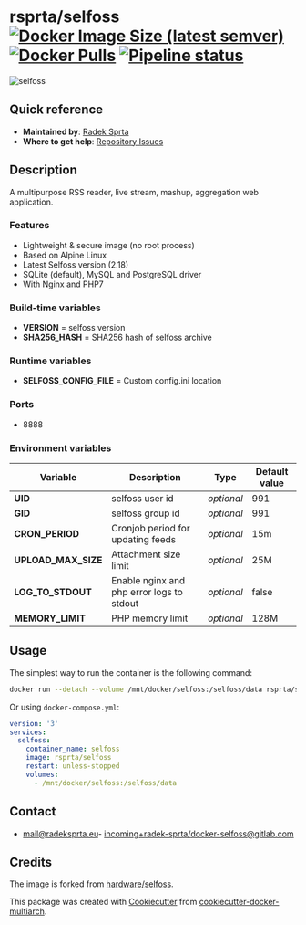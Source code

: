 # rsprta/selfoss [![Docker Image Size (latest semver)](https://img.shields.io/docker/image-size/rsprta/selfoss)](https://hub.docker.com/r/rsprta/selfoss) [![Docker Pulls](https://img.shields.io/docker/pulls/rsprta/selfoss)](https://hub.docker.com/r/rsprta/selfoss) [![Pipeline status](https://gitlab.com/radek-sprta/docker-selfoss/badges/master/pipeline.svg)](https://gitlab.com/radek-sprta/docker-selfoss/commits/master)

![selfoss](https://i.imgur.com/8hJyBgk.png "selfoss")

## Quick reference
- **Maintained by**: [Radek Sprta](https://gitlab.com/radek-sprta)
- **Where to get help**: [Repository Issues](https://gitlab.com/radek-sprta/docker-selfoss/-/issues)

## Description

A multipurpose RSS reader, live stream, mashup, aggregation web application.

### Features

- Lightweight & secure image (no root process)
- Based on Alpine Linux
- Latest Selfoss version (2.18)
- SQLite (default), MySQL and PostgreSQL driver
- With Nginx and PHP7

### Build-time variables

- **VERSION** = selfoss version
- **SHA256_HASH** = SHA256 hash of selfoss archive

### Runtime variables

- **SELFOSS_CONFIG_FILE** = Custom config.ini location

### Ports

- 8888

### Environment variables

| Variable | Description | Type | Default value |
| -------- | ----------- | ---- | ------------- |
| **UID** | selfoss user id | *optional* | 991
| **GID** | selfoss group id | *optional* | 991
| **CRON_PERIOD** | Cronjob period for updating feeds | *optional* | 15m
| **UPLOAD_MAX_SIZE** | Attachment size limit | *optional* | 25M
| **LOG_TO_STDOUT** | Enable nginx and php error logs to stdout | *optional* | false
| **MEMORY_LIMIT** | PHP memory limit | *optional* | 128M

## Usage
The simplest way to run the container is the following command:

```bash
docker run --detach --volume /mnt/docker/selfoss:/selfoss/data rsprta/selfoss
```

Or using `docker-compose.yml`:

```yaml
version: '3'
services:
  selfoss:
    container_name: selfoss
    image: rsprta/selfoss
    restart: unless-stopped
    volumes:
      - /mnt/docker/selfoss:/selfoss/data
```

## Contact
- [mail@radeksprta.eu](mailto:mail@radeksprta.eu)- [incoming+radek-sprta/docker-selfoss@gitlab.com](incoming+radek-sprta/docker-selfoss@gitlab.com)

## Credits
The image is forked from [hardware/selfoss](https://github.com/hardware/selfoss).

This package was created with [Cookiecutter][cookiecutter] from [cookiecutter-docker-multiarch](https://gitlab.com/radek-sprta/cookiecutter-docker-multiarch).

[cookiecutter]: https://github.com/audreyr/cookiecutter

